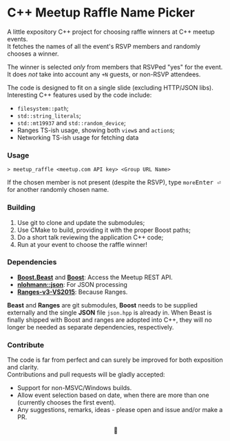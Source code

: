 # C++ Meetup Raffle Name Picker

A little expository C++ project for choosing raffle winners at C++ meetup events.  
It fetches the names of all the event's RSVP members and randomly chooses a winner.

The winner is selected *only* from members that RSVPed "yes" for the event.  
It does *not* take into account any `+N` guests, or non-RSVP attendees.

The code is designed to fit on a single slide (excluding HTTP/JSON libs).  
Interesting C++ features used by the code include:
- `filesystem::path`;
- `std::string_literals`;
- `std::mt19937` and `std::random_device`;
- Ranges TS-ish usage, showing both `view`s and `action`s;
- Networking TS-ish usage for fetching data

### Usage
`> meetup_raffle <meetup.com API key> <Group URL Name>` 

If the chosen member is not present (despite the RSVP), type `more`<kbd>Enter ⏎</kbd> for another randomly chosen name.

### Building

1. Use git to clone and update the submodules;  
2. Use CMake to build, providing it with the proper Boost paths;
3. Do a short talk reviewing the application C++ code;
4. Run at your event to choose the raffle winner!

### Dependencies
- [**Boost.Beast**](https://github.com/boostorg/beast) and [**Boost**](boost.org): Access the Meetup REST API.  
- [**nlohmann::json**](https://github.com/nlohmann/json): For JSON processing
- [**Ranges-v3-VS2015**](https://github.com/Microsoft/Range-V3-VS2015): Because Ranges.

**Beast** and **Ranges** are git submodules, **Boost** needs to be supplied externally and the single **JSON** file `json.hpp` is already in. When Beast is finally shipped with Boost and ranges are adopted into C++, they will no longer be needed as separate dependencies, respectively. 

### Contribute

The code is far from perfect and can surely be improved for both exposition and clarity.  
Contributions and pull requests will be gladly accepted:

- Support for non-MSVC/Windows builds.
- Allow event selection based on date, when there are more than one (currently chooses the first event).
- Any suggestions, remarks, ideas - please open and issue and/or make a PR.

<p align="center">🎫</p>
